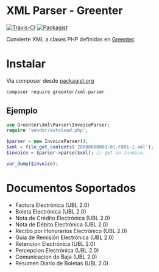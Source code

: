 # XML Parser - Greenter

[![Travis-CI](https://img.shields.io/travis/giansalex/greenter-xml-parser.svg?branch=master&style=flat-square)](https://travis-ci.org/giansalex/greenter-xml-parser)
[![Packagist](https://img.shields.io/packagist/v/greenter/xml-parser.svg?style=flat-square)](https://packagist.org/packages/greenter/xml-parser)

Convierte XML a clases PHP definidas en [Greenter](https://github.com/thegreenter/greenter).

# Instalar
Via composer desde [packagist.org](https://packagist.org/packages/greenter/xml-parser)

```bash
composer require greenter/xml-parser
```

## Ejemplo
```php
use Greenter\Xml\Parser\InvoiceParser;
require 'vendor/autoload.php';

$parser = new InvoiceParser();
$xml = file_get_contents('20000000001-01-F001-1.xml');
$invoice = $parser->parse($xml); // get an invoice.

var_dump($invoice);
```

# Documentos Soportados

- Factura Electrónica (UBL 2.0)
- Boleta Electrónica (UBL 2.0)
- Nota de Crédito Electrónica (UBL 2.0)
- Nota de Débito Electrónica (UBL 2.0)
- Recibo por Honorarios Electrónico (UBL 2.0)
- Guia de Remisión Electrónica (UBL 2.0)
- Retencion Electrónica (UBL 2.0)
- Percepcion Electrónica (UBL 2.0)
- Comunicacion de Baja (UBL 2.0)
- Resumen Diario de Boletas (UBL 2.0)
